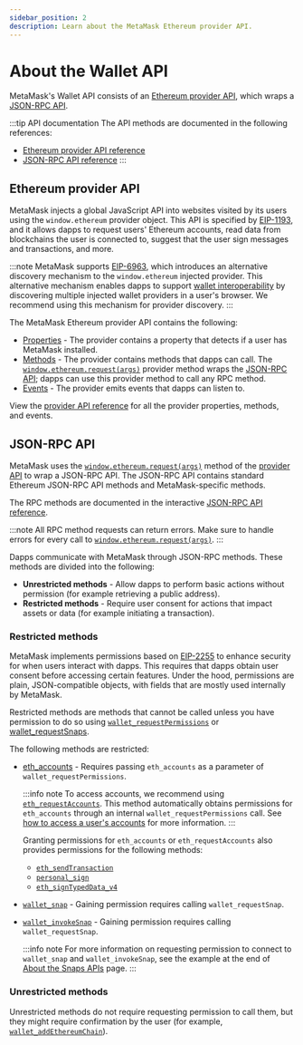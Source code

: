 ```yaml
---
sidebar_position: 2
description: Learn about the MetaMask Ethereum provider API.
---
```


# About the Wallet API

MetaMask's Wallet API consists of an [Ethereum provider API](#ethereum-provider-api), which wraps
a [JSON-RPC API](#json-rpc-api).

:::tip API documentation
The API methods are documented in the following references:

- [Ethereum provider API reference](../reference/provider-api.md)
- [JSON-RPC API reference](/wallet/reference/json-rpc-api)
:::

## Ethereum provider API

MetaMask injects a global JavaScript API into websites visited by its users using the
`window.ethereum` provider object.
This API is specified by [EIP-1193](https://eips.ethereum.org/EIPS/eip-1193), and it allows dapps to
request users' Ethereum accounts, read data from blockchains the user is connected to, suggest
that the user sign messages and transactions, and more.

:::note
MetaMask supports [EIP-6963](https://eips.ethereum.org/EIPS/eip-6963), which introduces an
alternative discovery mechanism to the `window.ethereum` injected provider.
This alternative mechanism enables dapps to support [wallet interoperability](wallet-interoperabilty.md)
by discovering multiple injected wallet providers in a user's browser.
We recommend using this mechanism for provider discovery.
:::

The MetaMask Ethereum provider API contains the following:

- [Properties](../reference/provider-api.md#properties) - The provider contains a property that
  detects if a user has MetaMask installed.
- [Methods](../reference/provider-api.md#methods) - The provider contains methods that dapps can call.
  The [`window.ethereum.request(args)`](../reference/provider-api.md#windowethereumrequestargs)
  provider method wraps the [JSON-RPC API](#json-rpc-api); dapps can use this
  provider method to call any RPC method.
- [Events](../reference/provider-api.md#events) - The provider emits events that dapps can listen to.

View the [provider API reference](../reference/provider-api.md) for all the provider properties,
methods, and events.

## JSON-RPC API

MetaMask uses the [`window.ethereum.request(args)`](../reference/provider-api.md#windowethereumrequestargs)
method of the [provider API](#ethereum-provider-api) to wrap a JSON-RPC API.
The JSON-RPC API contains standard Ethereum JSON-RPC API methods and MetaMask-specific methods.

The RPC methods are documented in the interactive [JSON-RPC API reference](/wallet/reference/json-rpc-api).

:::note
All RPC method requests can return errors.
Make sure to handle errors for every call to
[`window.ethereum.request(args)`](../reference/provider-api.md#windowethereumrequestargs).
:::

Dapps communicate with MetaMask through JSON-RPC methods. 
These methods are divided into the following:

- **Unrestricted methods** - Allow dapps to perform basic actions without permission (for example retrieving a public address).
- **Restricted methods** - Require user consent for actions that impact assets or data (for example initiating a transaction).

### Restricted methods

MetaMask implements permissions based on [EIP-2255](https://eips.ethereum.org/EIPS/eip-2255) to enhance security for when users interact with dapps. 
This requires that dapps obtain user consent before accessing certain features. 
Under the hood, permissions are plain, JSON-compatible objects, with fields that are mostly used
internally by MetaMask.

Restricted methods are methods that cannot be called unless you have permission to do so using [`wallet_requestPermissions`](/wallet/reference/wallet_requestpermissions) or [wallet_requestSnaps](/wallet/reference/wallet_requestSnaps).

The following methods are restricted:

- [eth_accounts](/wallet/reference/eth_accounts) - Requires passing `eth_accounts` as a parameter of `wallet_requestPermissions`. 

  :::info note
  To access accounts, we recommend using [`eth_requestAccounts`](/wallet/reference/eth_requestAccounts).
  This method automatically obtains permissions for `eth_accounts` through an internal `wallet_requestPermissions` call.
  See [how to access a user's accounts](../how-to/connect/access-acounts.md) for more information.
  :::

  Granting permissions for `eth_accounts` or `eth_requestAccounts` also provides permissions for the following methods:
  - [`eth_sendTransaction`](/wallet/reference/eth_sendTransaction)
  - [`personal_sign`](/wallet/reference/personal_sign)
  - [`eth_signTypedData_v4`](/wallet/reference/eth_signTypedData_v4)

- [`wallet_snap`](/wallet/reference/wallet_snap) - Gaining permission requires calling `wallet_requestSnap`.
- [`wallet_invokeSnap`](/wallet/reference/wallet_invokeSnap) - Gaining permission requires calling `wallet_requestSnap`.
  
  :::info note
  For more information on requesting permission to connect to `wallet_snap` and `wallet_invokeSnap`, see the example at the end of [About the Snaps APIs](../snaps/learn/about-snaps/apis/#custom-json-rpc-apis) page.
  :::

### Unrestricted methods

Unrestricted methods do not require requesting permission to call them, but they might require confirmation by the
user (for example, [`wallet_addEthereumChain`](/wallet/reference/wallet_addethereumchain)).